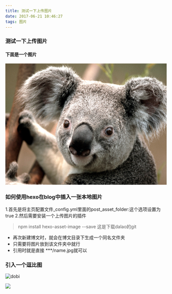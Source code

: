 ```yaml
---
title: 测试一下上传图片
date: 2017-06-21 10:46:27
tags: 图片
---
```


### 测试一下上传图片
#### 下面是一个图片
![考拉](测试一下上传图片/Koala.jpg)
### 如何使用hexo在blog中插入一张本地图片
1.首先是将主页配置文件_config.yml里面的post_asset_folder:这个选项设置为true
2.然后需要安装一个上传图片的插件
> npm install hexo-asset-image --save 这是下载dalao的git

* 再次新建博文时，就会在博文目录下生成一个同名文件夹
* 只需要将图片放到该文件夹中就行
* 引用时就是直接  ***/name.jpg就可以

### 引入一个逗比图
![dobi](http://img.blog.csdn.net/20170226154012235?watermark/2/text/aHR0cDovL2Jsb2cuY3Nkbi5uZXQvU3VnYXJfUmFpbmJvdw==/font/5a6L5L2T/fontsize/400/fill/I0JBQkFCMA==/dissolve/70/gravity/SouthEast)

![](http://img.blog.csdn.net/20170226153729569?watermark/2/text/aHR0cDovL2Jsb2cuY3Nkbi5uZXQvU3VnYXJfUmFpbmJvdw==/font/5a6L5L2T/fontsize/400/fill/I0JBQkFCMA==/dissolve/70/gravity/SouthEast)
